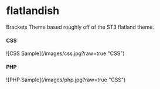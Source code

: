 # flatlandish
Brackets Theme based roughly off of the ST3 flatland theme.

<h4>CSS</h4>
![CSS Sample](/images/css.jpg?raw=true "CSS")

<h4>PHP</h4>
![PHP Sample](/images/php.jpg?raw=true "CSS")
